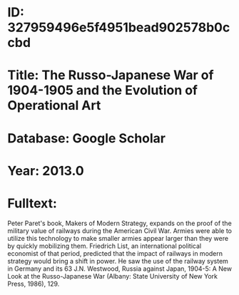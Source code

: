 # ID: 327959496e5f4951bead902578b0ccbd
# Title: The Russo-Japanese War of 1904-1905 and the Evolution of Operational Art
# Database: Google Scholar
# Year: 2013.0
# Fulltext:
Peter Paret's book, Makers of Modern Strategy, expands on the proof of the military value of railways during the American Civil War.
Armies were able to utilize this technology to make smaller armies appear larger than they were by quickly mobilizing them.
Friedrich List, an international political economist of that period, predicted that the impact of railways in modern strategy would bring a shift in power.
He saw the use of the railway system in Germany and its 63 J.N. Westwood, Russia against Japan, 1904-5: A New Look at the Russo-Japanese War (Albany: State University of New York Press, 1986), 129.